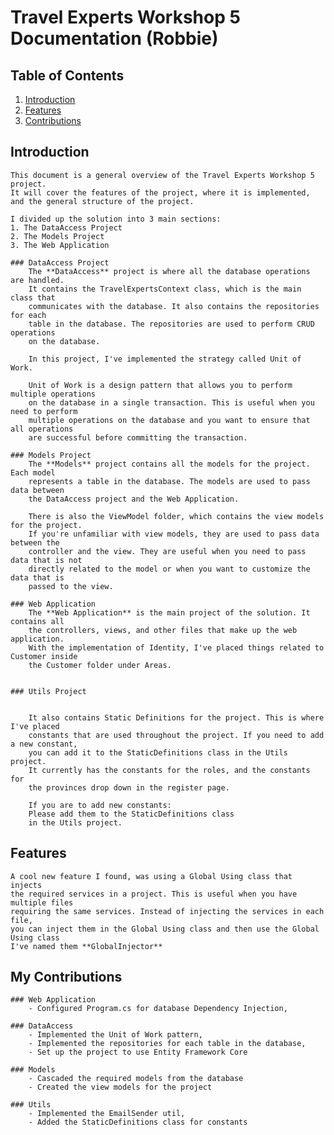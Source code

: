 # Travel Experts Workshop 5 Documentation (Robbie)

## Table of Contents
1. [Introduction](#introduction)
1. [Features](#features)
1. [Contributions](#my-contributions)


## Introduction
	This document is a general overview of the Travel Experts Workshop 5 project. 
	It will cover the features of the project, where it is implemented,
	and the general structure of the project.

	I divided up the solution into 3 main sections:
	1. The DataAccess Project
	2. The Models Project
	3. The Web Application

	### DataAccess Project
		The **DataAccess** project is where all the database operations are handled.
		It contains the TravelExpertsContext class, which is the main class that
		communicates with the database. It also contains the repositories for each
		table in the database. The repositories are used to perform CRUD operations
		on the database.

		In this project, I've implemented the strategy called Unit of Work.

		Unit of Work is a design pattern that allows you to perform multiple operations
		on the database in a single transaction. This is useful when you need to perform
		multiple operations on the database and you want to ensure that all operations
		are successful before committing the transaction.

	### Models Project
		The **Models** project contains all the models for the project. Each model
		represents a table in the database. The models are used to pass data between
		the DataAccess project and the Web Application.

		There is also the ViewModel folder, which contains the view models for the project.
		If you're unfamiliar with view models, they are used to pass data between the
		controller and the view. They are useful when you need to pass data that is not
		directly related to the model or when you want to customize the data that is
		passed to the view.

	### Web Application
		The **Web Application** is the main project of the solution. It contains all
		the controllers, views, and other files that make up the web application.
		With the implementation of Identity, I've placed things related to Customer inside
		the Customer folder under Areas.


	### Utils Project


		It also contains Static Definitions for the project. This is where I've placed
		constants that are used throughout the project. If you need to add a new constant,
		you can add it to the StaticDefinitions class in the Utils project.
		It currently has the constants for the roles, and the constants for
		the provinces drop down in the register page.

		If you are to add new constants:
		Please add them to the StaticDefinitions class
		in the Utils project.

## Features

	A cool new feature I found, was using a Global Using class that injects
	the required services in a project. This is useful when you have multiple files
	requiring the same services. Instead of injecting the services in each file,
	you can inject them in the Global Using class and then use the Global Using class
	I've named them **GlobalInjector**


## My Contributions
	### Web Application
		- Configured Program.cs for database Dependency Injection,

	### DataAccess
		- Implemented the Unit of Work pattern,
		- Implemented the repositories for each table in the database,
		- Set up the project to use Entity Framework Core

	### Models
		- Cascaded the required models from the database
		- Created the view models for the project
	
	### Utils
		- Implemented the EmailSender util,
		- Added the StaticDefinitions class for constants